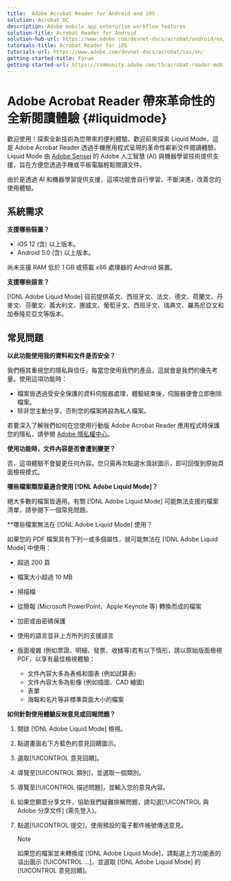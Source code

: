 ```yaml
---
title:  Adobe Acrobat Reader for Android and iOS
solution: Acrobat DC
description: Adobe mobile app enterprise workflow features
solution-title: Acrobat Reader for Android
solution-hub-url: https://www.adobe.com/devnet-docs/acrobat/android/en/
tutorials-title: Acrobat Reader for iOS
tutorials-url: https://www.adobe.com/devnet-docs/acrobat/ios/en/
getting-started-title: Forum
getting-started-url: https://community.adobe.com/t5/acrobat-reader-mobile/bd-p/acrobat-reader-mobile?page=1&sort=latest_replies&filter=all
---
```


# Adobe Acrobat Reader 帶來革命性的全新閱讀體驗 {#liquidmode}

歡迎使用！探索全新技術為您帶來的便利體驗。歡迎前來探索 Liquid Mode，這是 Adobe Acrobat Reader 透過手機應用程式呈現的革命性嶄新文件閱讀體驗。Liquid Mode 由 [Adobe Sensei](https://www.adobe.com/tw/sensei.html) 的 Adobe 人工智慧 (AI) 與機器學習技術提供支援，旨在方便您透過手機或平板電腦輕鬆閱讀文件。

由於是透過 AI 和機器學習提供支援，這項功能會自行學習、不斷演進，改善您的使用體驗。

## 系統需求

**支援哪些裝置？**

* iOS 12 (含) 以上版本。
* Android 5.0 (含) 以上版本。 

尚未支援 RAM 低於 1 GB 或搭載 x86 處理器的 Android 裝置。

**支援哪些語言？**

[!DNL Adobe Liquid Mode] 目前提供英文、西班牙文、法文、德文、荷蘭文、丹麥文、芬蘭文、義大利文、挪威文、葡萄牙文、西班牙文、瑞典文、羅馬尼亞文和加泰隆尼亞文等版本。

## 常見問題

**以此功能使用我的資料和文件是否安全？**

我們極其重視您的隱私與信任，每當您使用我們的產品，這就會是我們的優先考量。使用這項功能時：

* 檔案皆透過受安全保護的資料伺服器處理，體驗結束後，伺服器便會立即刪除檔案。
* 除非您主動分享，否則您的檔案將設為私人檔案。

若要深入了解我們如何在您使用行動版 Adobe Acrobat Reader 應用程式時保護您的隱私，請參閱 [Adobe 隱私權中心](https://www.adobe.com/tw/privacy.html)。

**使用功能時，文件內容是否會遭到變更？**

否，這項體驗不會變更任何內容。您只需再次點選水滴狀圖示，即可回復到原始頁面檢視模式。

**哪些檔案類型最適合使用 [!DNL Adobe Liquid Mode]？**

絕大多數的檔案皆適用。有關 [!DNL Adobe Liquid Mode] 可能無法支援的檔案清單，請參閱下一個常見問題。 

**哪些檔案無法在 [!DNL Adobe Liquid Mode] 使用？

如果您的 PDF 檔案具有下列一或多個屬性，就可能無法在 [!DNL Adobe Liquid Mode] 中使用：

* 超過 200 頁
* 檔案大小超過 10 MB
* 掃描檔
* 從簡報 (Microsoft PowerPoint、Apple Keynote 等) 轉換而成的檔案
* 加密或由密碼保護
* 使用的語言並非上方所列的支援語言
* 版面複雜 (例如票證、明細、發票、收據等)若有以下情形，請以原始版面檢視 PDF，以享有最佳檢視體驗：

    * 文件內容大多為表格和圖表 (例如試算表)
    * 文件內容大多為影像 (例如插圖、CAD 繪圖)
    * 表單
    * 海報和名片等非標準頁面大小的檔案

**如何針對使用體驗反映意見或回報問題？**

1. 開啟 [!DNL Adobe Liquid Mode] 檢視。
1. 點選畫面右下方藍色的意見回饋圖示。
1. 選取[!UICONTROL 意見回饋]。
1. 導覽至[!UICONTROL 類別]，並選取一個類別。
1. 導覽至[!UICONTROL 描述問題]，並輸入您的意見內容。
1. 如果您願意分享文件，協助我們疑難排解問題，請勾選[!UICONTROL 與 Adobe 分享文件] (需先登入)。
1. 點選[!UICONTROL 提交]，使用預設的電子郵件帳號傳送意見。

   >[!NOTE]
   >
   >如果您的檔案並未轉換成 [!DNL Adobe Liquid Mode]，請點選上方功能表的溢出圖示 [!UICONTROL ...]，並選取 [!DNL Adobe Liquid Mode] 的[!UICONTROL 意見回饋]。
